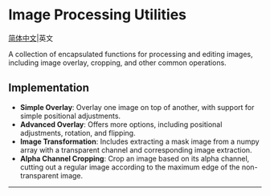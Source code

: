 # Image Processing Utilities

[简体中文](./README_ZH.md)|英文

A collection of encapsulated functions for processing and editing images, including image overlay, cropping, and other common operations.

## Implementation

- **Simple Overlay**: Overlay one image on top of another, with support for simple positional adjustments.
- **Advanced Overlay**: Offers more options, including positional adjustments, rotation, and flipping.
- **Image Transformation**: Includes extracting a mask image from a numpy array with a transparent channel and corresponding image extraction.
- **Alpha Channel Cropping**: Crop an image based on its alpha channel, cutting out a regular image according to the maximum edge of the non-transparent image.




------

